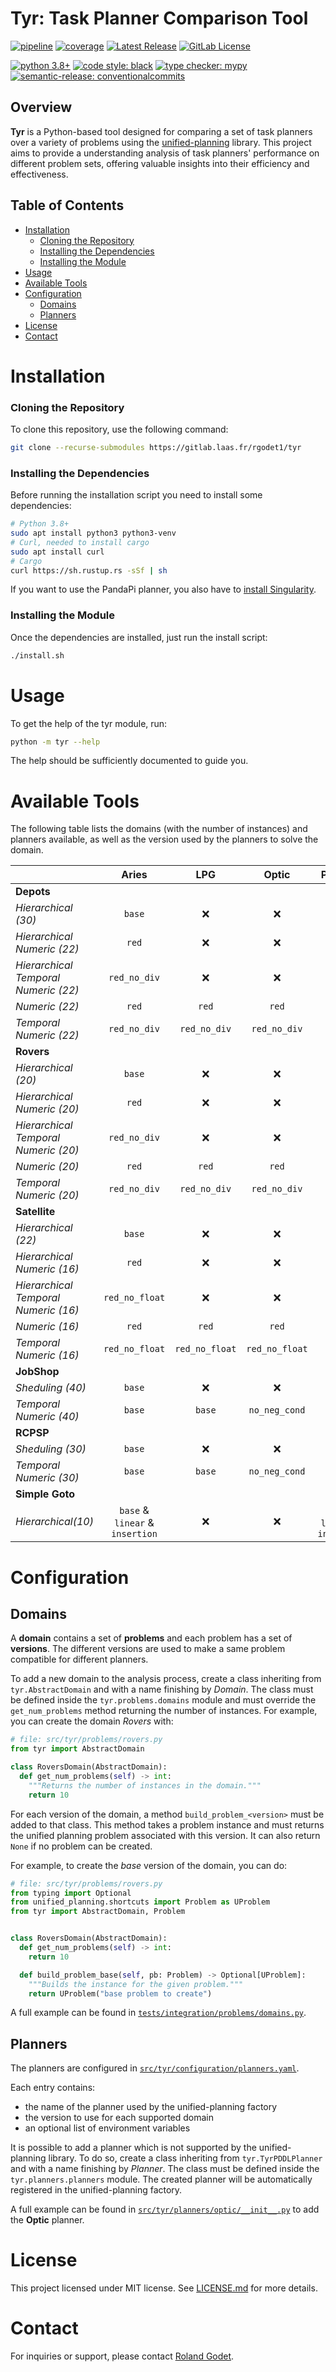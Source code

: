 # Tyr: Task Planner Comparison Tool

[![pipeline](https://gitlab.laas.fr/rgodet1/tyr/badges/master/pipeline.svg)](https://gitlab.laas.fr/rgodet1/tyr/-/pipelines)
[![coverage](https://gitlab.laas.fr/rgodet1/tyr/badges/master/coverage.svg)](https://gitlab.laas.fr/rgodet1/tyr/-/graphs/master/charts)
[![Latest Release](https://gitlab.laas.fr/rgodet1/tyr/-/badges/release.svg)](https://gitlab.laas.fr/rgodet1/tyr/-/releases)
[![GitLab License](https://img.shields.io/gitlab/license/rgodet1%2Ftyr?gitlab_url=https%3A%2F%2Fgitlab.laas.fr%2F&label=License)](https://gitlab.laas.fr/rgodet1/tyr/-/blob/master/LICENSE.md)


[![python 3.8+](https://img.shields.io/badge/python-3.8+-blue.svg?logo=python)](https://www.python.org/)
[![code style: black](https://img.shields.io/badge/code%20style-black-000000.svg)](https://github.com/psf/black)
[![type checker: mypy](https://img.shields.io/badge/%20type_checker-mypy-%231674b1)](https://github.com/python/mypy)
[![semantic-release: conventionalcommits](https://img.shields.io/badge/semantic--release-conventionalcommits-e10079?logo=semantic-release)](https://github.com/semantic-release/semantic-release)


## Overview

**Tyr** is a Python-based tool designed for comparing a set of task planners over a variety of problems using the [unified-planning](https://unified-planning.readthedocs.io) library.
This project aims to provide a understanding analysis of task planners' performance on different problem sets, offering valuable insights into their efficiency and effectiveness.

## Table of Contents

- [Installation](#installation)
    - [Cloning the Repository](#cloning-the-repository)
    - [Installing the Dependencies](#installing-the-dependencies)
    - [Installing the Module](#installing-the-module)
- [Usage](#usage)
- [Available Tools](#available-tools)
- [Configuration](#configuration)
  - [Domains](#domains)
  - [Planners](#planners)
- [License](#license)
- [Contact](#contact)

# Installation

### Cloning the Repository

To clone this repository, use the following command:

```bash
git clone --recurse-submodules https://gitlab.laas.fr/rgodet1/tyr
```

### Installing the Dependencies

Before running the installation script you need to install some dependencies:

```bash
# Python 3.8+
sudo apt install python3 python3-venv
# Curl, needed to install cargo
sudo apt install curl
# Cargo
curl https://sh.rustup.rs -sSf | sh
```

If you want to use the PandaPi planner, you also have to [install Singularity](https://docs.sylabs.io/guides/latest/admin-guide/installation.html).

### Installing the Module

Once the dependencies are installed, just run the install script:

```bash
./install.sh
```

# Usage

To get the help of the tyr module, run:

```bash
python -m tyr --help
```

The help should be sufficiently documented to guide you.

# Available Tools

The following table lists the domains (with the number of instances) and planners available, as well as the version used by the planners to solve the domain.

|                                      |            **Aries**            |    **LPG**     |   **Optic**    |           **PandaPi**           |           **Linear**            |
| ------------------------------------ | :-----------------------------: | :------------: | :------------: | :-----------------------------: | :-----------------------------: |
| **Depots**                           |                                 |                |                |                                 |                                 |
| *Hierarchical (30)*                  |             `base`              |       ❌       |       ❌       |             `base`              |             `base`              |
| *Hierarchical Numeric (22)*          |              `red`              |       ❌       |       ❌       |               ❌                |               ❌                |
| *Hierarchical Temporal Numeric (22)* |          `red_no_div`           |       ❌       |       ❌       |               ❌                |               ❌                |
| *Numeric (22)*                       |              `red`              |     `red`      |     `red`      |               ❌                |               ❌                |
| *Temporal Numeric (22)*              |          `red_no_div`           |  `red_no_div`  |  `red_no_div`  |               ❌                |               ❌                |
| **Rovers**                           |                                 |                |                |                                 |                                 |
| *Hierarchical (20)*                  |             `base`              |       ❌       |       ❌       |             `base`              |             `base`              |
| *Hierarchical Numeric (20)*          |              `red`              |       ❌       |       ❌       |               ❌                |               ❌                |
| *Hierarchical Temporal Numeric (20)* |          `red_no_div`           |       ❌       |       ❌       |               ❌                |               ❌                |
| *Numeric (20)*                       |              `red`              |     `red`      |     `red`      |               ❌                |               ❌                |
| *Temporal Numeric (20)*              |          `red_no_div`           |  `red_no_div`  |  `red_no_div`  |               ❌                |               ❌                |
| **Satellite**                        |                                 |                |                |                                 |                                 |
| *Hierarchical (22)*                  |             `base`              |       ❌       |       ❌       |             `base`              |             `base`              |
| *Hierarchical Numeric (16)*          |              `red`              |       ❌       |       ❌       |               ❌                |               ❌                |
| *Hierarchical Temporal Numeric (16)* |         `red_no_float`          |       ❌       |       ❌       |               ❌                |               ❌                |
| *Numeric (16)*                       |              `red`              |     `red`      |     `red`      |               ❌                |               ❌                |
| *Temporal Numeric (16)*              |         `red_no_float`          | `red_no_float` | `red_no_float` |               ❌                |               ❌                |
| **JobShop**                          |                                 |                |                |                                 |                                 |
| *Sheduling (40)*                     |             `base`              |       ❌       |       ❌       |               ❌                |               ❌                |
| *Temporal Numeric (40)*              |             `base`              |     `base`     | `no_neg_cond`  |               ❌                |               ❌                |
| **RCPSP**                            |                                 |                |                |                                 |                                 |
| *Sheduling (30)*                     |             `base`              |       ❌       |       ❌       |               ❌                |               ❌                |
| *Temporal Numeric (30)*              |             `base`              |     `base`     | `no_neg_cond`  |               ❌                |               ❌                |
| **Simple Goto**                      |                                 |                |                |                                 |                                 |
| *Hierarchical(10)*                   | `base` & `linear` & `insertion` |       ❌       |       ❌       | `base` & `linear` & `insertion` | `base` & `linear` & `insertion` |

# Configuration

## Domains

A **domain** contains a set of **problems** and each problem has a set of **versions**.
The different versions are used to make a same problem compatible for different planners.

To add a new domain to the analysis process, create a class inheriting from `tyr.AbstractDomain` and with a name finishing by *Domain*.
The class must be defined inside the `tyr.problems.domains` module and must override the `get_num_problems` method returning the number of instances.
For example, you can create the domain *Rovers* with:

```python
# file: src/tyr/problems/rovers.py
from tyr import AbstractDomain

class RoversDomain(AbstractDomain):
  def get_num_problems(self) -> int:
    """Returns the number of instances in the domain."""
    return 10
```

For each version of the domain, a method `build_problem_<version>` must be added to that class.
This method takes a problem instance and must returns the unified planning problem associated with this version.
It can also return `None` if no problem can be created.

For example, to create the *base* version of the domain, you can do:

```python
# file: src/tyr/problems/rovers.py
from typing import Optional
from unified_planning.shortcuts import Problem as UProblem
from tyr import AbstractDomain, Problem


class RoversDomain(AbstractDomain):
  def get_num_problems(self) -> int:
    return 10

  def build_problem_base(self, pb: Problem) -> Optional[UProblem]:
    """Builds the instance for the given problem."""
    return UProblem("base problem to create")
```

A full example can be found in [`tests/integration/problems/domains.py`](https://gitlab.laas.fr/rgodet1/tyr/-/blob/master/tests/integration/problems/domains.py).

## Planners

The planners are configured in [`src/tyr/configuration/planners.yaml`](https://gitlab.laas.fr/rgodet1/tyr/-/blob/master/src/tyr/configuration/planners.yaml).

Each entry contains:

- the name of the planner used by the unified-planning factory
- the version to use for each supported domain
- an optional list of environment variables

It is possible to add a planner which is not supported by the unified-planning library.
To do so, create a class inheriting from `tyr.TyrPDDLPlanner` and with a name finishing by *Planner*.
The class must be defined inside the `tyr.planners.planners` module.
The created planner will be automatically registered in the unified-planning factory.

A full example can be found in [`src/tyr/planners/optic/__init__.py`](https://gitlab.laas.fr/rgodet1/tyr/-/blob/master/src/tyr/planners/optic/__init__.py) to add the **Optic** planner.

# License

This project licensed under MIT license.
See [LICENSE.md](https://gitlab.laas.fr/rgodet1/tyr/-/blob/master/LICENSE.md) for more details.

# Contact

For inquiries or support, please contact [Roland Godet](mailto:rgodet@raida.fr).
